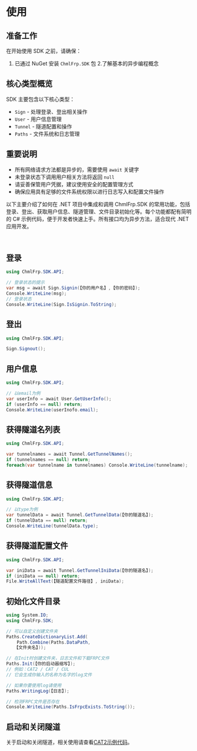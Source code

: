 ﻿# 使用

## 准备工作

在开始使用 SDK 之前，请确保：

1. 已通过 NuGet 安装 `ChmlFrp.SDK` 包
   2.了解基本的异步编程概念

## 核心类型概览

SDK 主要包含以下核心类型：

- `Sign` - 处理登录、登出相关操作
- `User` - 用户信息管理
- `Tunnel` - 隧道配置和操作
- `Paths` - 文件系统和日志管理

## 重要说明

- 所有网络请求方法都是异步的，需要使用 `await` 关键字
- 未登录状态下调用用户相关方法将返回 `null`
- 请妥善保管用户凭据，建议使用安全的配置管理方式
- 确保应用具有足够的文件系统权限以进行日志写入和配置文件操作

以下主要介绍了如何在 .NET 项目中集成和调用 ChmlFrp.SDK 的常用功能，包括登录、登出、获取用户信息、隧道管理、文件目录初始化等。每个功能都配有简明的
C# 示例代码，便于开发者快速上手。所有接口均为异步方法，适合现代 .NET 应用开发。

<br/>

## 登录

```csharp
using ChmlFrp.SDK.API;

// 登录状态的提示
var msg = await Sign.Signin(【你的用户名】,【你的密码】);
Console.WriteLine(msg);
// 登录状态
Console.WriteLine(Sign.IsSignin.ToString);
```

## 登出

```csharp
using ChmlFrp.SDK.API;

Sign.Signout();
```

## 用户信息

```csharp
using ChmlFrp.SDK.API;

// 以email为例
var userInfo = await User.GetUserInfo();
if (userInfo == null) return;
Console.WriteLine(userInofo.email);
```

## 获得隧道名列表

```csharp
using ChmlFrp.SDK.API;

var tunnelnames = await Tunnel.GetTunnelNames();
if (tunnelnames == null) return;
foreach(var tunnelname in tunnelnames) Console.WriteLine(tunnelname);
```

## 获得隧道信息

```csharp
using ChmlFrp.SDK.API;

// 以type为例
var tunnelData = await Tunnel.GetTunnelData(【你的隧道名】);
if (tunnelData == null) return;
Console.WriteLine(tunnelData.type);
```

## 获得隧道配置文件

```csharp
using ChmlFrp.SDK.API;

var iniData = await Tunnel.GetTunnelIniData(【你的隧道名】);
if (iniData == null) return;
File.WriteAllText(【隧道配置文件路径】, iniData);
```

## 初始化文件目录

```csharp
using System.IO;
using ChmlFrp.SDK;

// 可以自定义创建文件夹
Paths.CreateDictionaryList.Add(
    Path.Combine(Paths.DataPath, 
   【文件夹名】));

// 在Init时创建文件夹，日志文件和下载FRPC文件
Paths.Init(【你的启动器缩写】);
// 例如：CAT2 / CAT / CUL
// 它会生成你输入的名称为名字的log文件

// 如果你要使用log请使用
Paths.WritingLog(【日志】);

// 检测FRPC文件是否存在
Console.WriteLine(Paths.IsFrpcExists.ToString());
```

## 启动和关闭隧道

关于启动和关闭隧道，相关使用请查看[CAT2示例代码](https://github.com/ChmlFrp/CAT2/blob/main/cat2/ViewModels/TunnelPageViewModel.cs#L144)。
